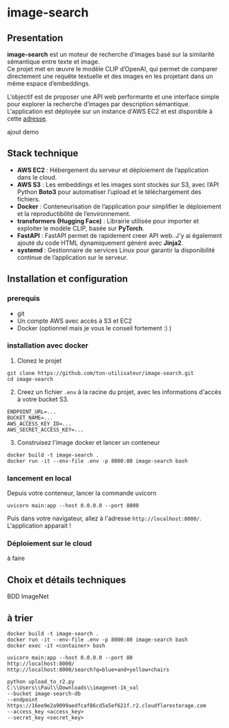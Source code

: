 # image-search

## Presentation

**image-search** est un moteur de recherche d’images basé sur la similarité sémantique entre texte et image.  
Ce projet met en œuvre le modèle CLIP d’OpenAI, qui permet de comparer directement une requête textuelle et des images en les projetant dans un même espace d’embeddings.

L’objectif est de proposer une API web performante et une interface simple pour explorer la recherche d’images par description sémantique. L'application est déployée sur un instance d'AWS EC2 et est disponible à cette [adresse](http://16.171.6.178:8000/).

ajout demo

## Stack technique

- **AWS EC2** : Hébergement du serveur et déploiement de l’application dans le cloud.
- **AWS S3** : Les embeddings et les images sont stockés sur S3, avec l’API Python **Boto3** pour automatiser l’upload et le téléchargement des fichiers.
- **Docker** : Conteneurisation de l’application pour simplifier le déploiement et la reproductibilité de l’environnement.
- **transformers (Hugging Face)** : Librairie utilisée pour importer et exploiter le modèle CLIP, basée sur **PyTorch**.
- **FastAPI** : FastAPI permet de rapidement creer API web. J'y ai également ajouté du code HTML dynamiquement généré avec **Jinja2**.
- **systemd** : Gestionnaire de services Linux pour garantir la disponibilité continue de l’application sur le serveur.

## Installation et configuration

### prerequis

- git
- Un compte AWS avec accès à S3 et EC2
- Docker (optionnel mais je vous le conseil fortement :) )

### installation avec docker

1. Clonez le projet

```shell
git clone https://github.com/ton-utilisateur/image-search.git
cd image-search
```

2. Creez un fichier `.env` à la racine du projet, avec les informations d'accès à votre bucket S3.

```shell
ENDPOINT_URL=...
BUCKET_NAME=...
AWS_ACCESS_KEY_ID=...
AWS_SECRET_ACCESS_KEY=...
```

3. Construisez l'image docker et lancer un conteneur

```shell
docker build -t image-search .
docker run -it --env-file .env -p 8000:80 image-search bash
```

### lancement en local

Depuis votre conteneur, lancer la commande uvicorn

```shell
uvicorn main:app --host 0.0.0.0 --port 8000
```

Puis dans votre navigateur, allez à l'adresse `http://localhost:8000/`. L'application apparait !

### Déploiement sur le cloud

à faire

## Choix et détails techniques

BDD ImageNet

## à trier

```shell
docker build -t image-search .
docker run -it --env-file .env -p 8000:80 image-search bash
docker exec -it <container> bash
```

```shell
uvicorn main:app --host 0.0.0.0 --port 80
http://localhost:8000/
http://localhost:8000/search?q=blue+and+yellow+chairs
```

```shell
python upload_to_r2.py 
C:\\Users\\Paul\\Downloads\\imagenet-1k_val 
--bucket image-search-db 
--endpoint https://16ee9e2a9099aedfcaf86cd5a5ef621f.r2.cloudflarestorage.com
--access_key <access_key>
--secret_key <secret_key>
```